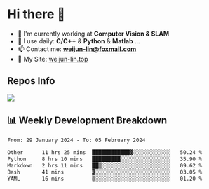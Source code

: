 # Hi there 👋

<!--
**Weijun-Lin/Weijun-Lin** is a ✨ _special_ ✨ repository because its `README.md` (this file) appears on your GitHub profile.

Here are some ideas to get you started:

- 🔭 I’m currently working on ...
- 🌱 I’m currently learning ...
- 👯 I’m looking to collaborate on ...
- 🤔 I’m looking for help with ...
- 💬 Ask me about ...
- 📫 How to reach me: ...
- 😄 Pronouns: ...
- ⚡ Fun fact: ...
-->

- 🏢 I'm currently working at **Computer Vision & SLAM**
- 🚀 I use daily: **C/C++** & **Python** & **Matlab** ...
- 📫 Contact me: **weijun-lin@foxmail.com**
- 🔗 My Site: [weijun-lin.top](https://weijun-lin.top/)

  

## Repos Info
![](https://github-readme-stats.vercel.app/api?username=Weijun-Lin&theme=cobalt)

## 📊 Weekly Development Breakdown

<!--START_SECTION:waka-->

```txt
From: 29 January 2024 - To: 05 February 2024

Other      11 hrs 25 mins  ████████████▓░░░░░░░░░░░░   50.24 %
Python     8 hrs 10 mins   █████████░░░░░░░░░░░░░░░░   35.90 %
Markdown   2 hrs 11 mins   ██▒░░░░░░░░░░░░░░░░░░░░░░   09.62 %
Bash       41 mins         ▓░░░░░░░░░░░░░░░░░░░░░░░░   03.05 %
YAML       16 mins         ▒░░░░░░░░░░░░░░░░░░░░░░░░   01.20 %
```

<!--END_SECTION:waka-->

